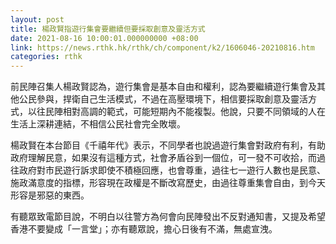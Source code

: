 ```yaml
---
layout: post
title: 楊政賢指遊行集會要繼續但要採取創意及靈活方式
date: 2021-08-16 10:00:01.000000000 +08:00
link: https://news.rthk.hk/rthk/ch/component/k2/1606046-20210816.htm
categories: rthk
---
```


前民陣召集人楊政賢認為，遊行集會是基本自由和權利，認為要繼續遊行集會及其他公民參與，捍衛自己生活模式，不過在高壓環境下，相信要採取創意及靈活方式，以往民陣相對高調的範式，可能短期內不能複製。他說，只要不同領域的人在生活上深耕連結，不相信公民社會完全敗壞。

楊政賢在本台節目《千禧年代》表示，不同學者也說過遊行集會對政府有利，有助政府理解民意，如果沒有這種方式，社會矛盾谷到一個位，可一發不可收拾，而過往政府對市民遊行訴求即使不積極回應，也會尊重，過往七一遊行人數也是民意、施政滿意度的指標，形容現在政權是不斷改寫歷史，由過往尊重集會自由，到今天形容是邪惡的東西。

有聽眾致電節目說，不明白以往警方為何會向民陣發出不反對通知書，又提及希望香港不要變成「一言堂」；亦有聽眾說，擔心日後有不滿，無處宣洩。
